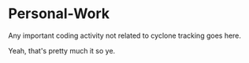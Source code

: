 # Personal-Work
Any important coding activity not related to cyclone tracking goes here.

Yeah, that's pretty much it so ye.
